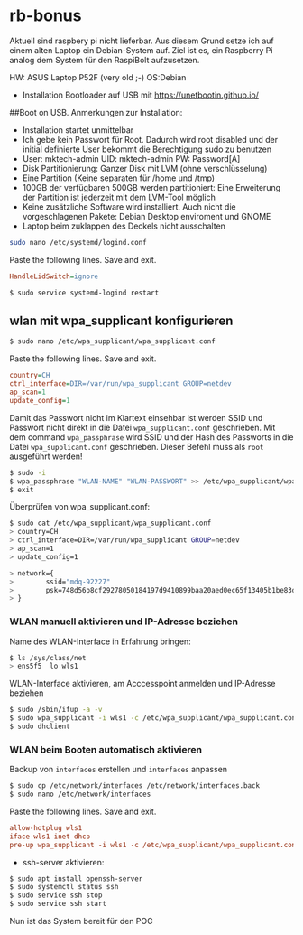 # rb-bonus

Aktuell sind raspbery pi nicht lieferbar. Aus diesem Grund setze ich auf einem alten Laptop ein Debian-System auf.
Ziel ist es, ein Raspberry Pi analog dem System für den RaspiBolt aufzusetzen.

HW: ASUS Laptop P52F (very old ;-)
OS:Debian
- Installation Bootloader auf USB mit https://unetbootin.github.io/

##Boot on USB. Anmerkungen zur Installation:

- Installation startet unmittelbar
- Ich gebe kein Passwort für Root. Dadurch wird root disabled und der initial definierte User bekommt die Berechtigung sudo zu benutzen
- User: mktech-admin UID: mktech-admin PW: Password[A]
- Disk Partitionierung: Ganzer Disk mit LVM (ohne verschlüsselung)
- Eine Partition (Keine separaten für /home und /tmp) 
- 100GB der verfügbaren 500GB werden partitioniert: Eine Erweiterung der Partition ist jederzeit mit dem LVM-Tool möglich
- Keine zusätzliche Software wird installiert. Auch nicht die vorgeschlagenen Pakete: Debian Desktop enviroment und GNOME
- Laptop beim zuklappen des Deckels nicht ausschalten

```sh
sudo nano /etc/systemd/logind.conf
```

Paste the following lines. Save and exit.

```ini
HandleLidSwitch=ignore
```
  ```sh
$ sudo service systemd-logind restart
  ```

## wlan mit wpa_supplicant konfigurieren
   ```sh
   $ sudo nano /etc/wpa_supplicant/wpa_supplicant.conf
   ```
   Paste the following lines. Save and exit.
   ```ini
   country=CH
   ctrl_interface=DIR=/var/run/wpa_supplicant GROUP=netdev
   ap_scan=1
   update_config=1
   ```

Damit das Passwort nicht im Klartext einsehbar ist werden SSID und Passwort nicht direkt in die Datei `wpa_supplicant.conf` geschrieben. Mit dem command `wpa_passphrase`  wird SSID und der Hash des Passworts in die Datei `wpa_supplicant.conf` geschrieben. Dieser Befehl muss als `root` ausgeführt werden!
   ```sh
  $ sudo -i
  $ wpa_passphrase "WLAN-NAME" "WLAN-PASSWORT" >> /etc/wpa_supplicant/wpa_supplicant.conf
  $ exit
   ```
Überprüfen von wpa_supplicant.conf:
  ```sh
  $ sudo cat /etc/wpa_supplicant/wpa_supplicant.conf
  > country=CH
  > ctrl_interface=DIR=/var/run/wpa_supplicant GROUP=netdev
  > ap_scan=1
  > update_config=1
  
  > network={
  >        ssid="mdq-92227"
  >        psk=748d56b8cf29278050184197d9410899baa20aed0ec65f13405b1be83d1ddd70
  > }
  ```
### WLAN manuell aktivieren und IP-Adresse beziehen
  Name des WLAN-Interface in Erfahrung bringen:
  ```sh
  $ ls /sys/class/net
  > ens5f5  lo wls1
  ```
  WLAN-Interface aktivieren, am Acccesspoint anmelden und IP-Adresse beziehen
  ```sh
  $ sudo /sbin/ifup -a -v
  $ sudo wpa_supplicant -i wls1 -c /etc/wpa_supplicant/wpa_supplicant.conf &
  $ sudo dhclient
  ```
### WLAN beim Booten automatisch aktivieren
  Backup von `interfaces` erstellen und `interfaces` anpassen
  ```sh
  $ sudo cp /etc/network/interfaces /etc/network/interfaces.back
  $ sudo nano /etc/network/interfaces
  ```
  Paste the following lines. Save and exit.
  ```ini
  allow-hotplug wls1
  iface wls1 inet dhcp
  pre-up wpa_supplicant -i wls1 -c /etc/wpa_supplicant/wpa_supplicant.conf
  ```

  - ssh-server aktivieren:
  ```sh
  $ sudo apt install openssh-server
  $ sudo systemctl status ssh
  $ sudo service ssh stop
  $ sudo service ssh start
  ```
  Nun ist das System bereit für den POC

